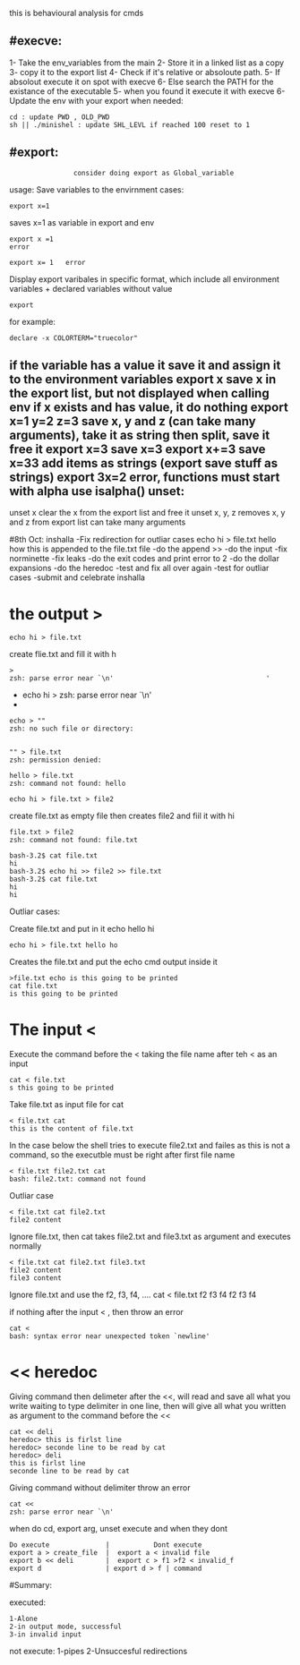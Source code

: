 this is behavioural analysis for cmds

#execve:
------
1- Take the env_variables from the main
2- Store it in a linked list as a copy
3- copy it to the export list 
4- Check if it's relative or absoloute path.
5- If absolout execute it on spot with execve
6- Else  search the PATH for the existance of the executable 
5- when you found it execute it with execve
6- Update the env with your export when needed: 
	
	cd : update PWD , OLD_PWD 
	sh || ./minishel : update SHL_LEVL if reached 100 reset to 1




#export:
-------
					consider doing export as Global_variable
usage:
Save variables to the envirnment 
cases:
	
	export x=1

saves x=1 as variable in export and env

	export x =1
	error
	
	export x= 1   error 
Display export varibales in specific format,
 which include all environment variables + declared variables without value
	
	export 
		 
for example:

	declare -x COLORTERM="truecolor"

if the variable has a value it save it and assign it to the environment variables
export x      save x in the export list, but not displayed when calling env 
if x exists and has value, it do nothing
export x=1 y=2 z=3   save x, y and z (can take many arguments),
			take it as string then split,
			save it 
			free it
export x=3    save x=3
export x+=3     save x=33   add items as strings (export save stuff as strings)
export 3x=2     error,  functions must start with alpha use isalpha()
unset:
------
unset x   clear the x from the export list and free it
unset x, y, z  removes x, y and z from export list can take many arguments

#8th Oct:
inshalla
-Fix redirection for outliar cases 
    echo hi > file.txt hello how this is appended to the file.txt file
-do the append >>
-do the input
-fix norminette
-fix leaks
-do the exit codes and print error to 2
-do the dollar expansions
-do the heredoc
-test and fix all over again
-test for outliar cases
-submit and celebrate inshalla 


# the output >
	echo hi > file.txt
create flie.txt and fill it with h

	>
	zsh: parse error near `\n'                                      '
-
	echo hi >
	zsh: parse error near `\n' 
-

	echo > ""
	zsh: no such file or directory:


	"" > file.txt
	zsh: permission denied:

	hello > file.txt
	zsh: command not found: hello

	echo hi > file.txt > file2
create file.txt as empty file  then creates file2 and fiil it with hi

	file.txt > file2
	zsh: command not found: file.txt

	bash-3.2$ cat file.txt
	hi
	bash-3.2$ echo hi >> file2 >> file.txt
	bash-3.2$ cat file.txt
	hi
	hi

Outliar cases:

Create file.txt and put in it echo hello hi
	
	echo hi > file.txt hello ho

Creates the file.txt and put the echo cmd output inside it
	
	>file.txt echo is this going to be printed
	cat file.txt
	is this going to be printed

# The input <

Execute the command before the < taking the file name after teh < as an input

	cat < file.txt
	s this going to be printed

Take file.txt as input file for cat

	< file.txt cat
	this is the content of file.txt

In the case below the shell tries to execute file2.txt and failes as this is not a command, so the executble must be right after first file name

	< file.txt file2.txt cat
	bash: file2.txt: command not found

Outliar case

	< file.txt cat file2.txt
	file2 content

Ignore file.txt, then cat takes file2.txt and file3.txt as argument and executes normally 

	< file.txt cat file2.txt file3.txt
	file2 content
	file3 content

Ignore file.txt and use the f2, f3, f4, ....
	cat < file.txt f2  f3 f4
	f2
	f3
	f4

if nothing after the input < , then throw an error

	cat <
	bash: syntax error near unexpected token `newline'


# << heredoc



Giving command then delimeter after the <<, will read and save all what you write waiting to type delimiter in one line, then will give all what you written as argument to the command before the <<

	cat << deli
	heredoc> this is firlst line
	heredoc> seconde line to be read by cat
	heredoc> deli
	this is firlst line
	seconde line to be read by cat


Giving command without delimiter throw an error

	cat <<
	zsh: parse error near `\n'


when do cd,  export arg, unset    execute and when they dont

	Do execute 				|			Dont execute
	export a > create_file	|  export a < invalid file
	export b << deli		|  export c > f1 >f2 < invalid_f
	export d				| export d > f | command 

#Summary:

executed:

	1-Alone
	2-in output mode, successful
	3-in invalid input
not execute:
	1-pipes
	2-Unsuccesful redirections